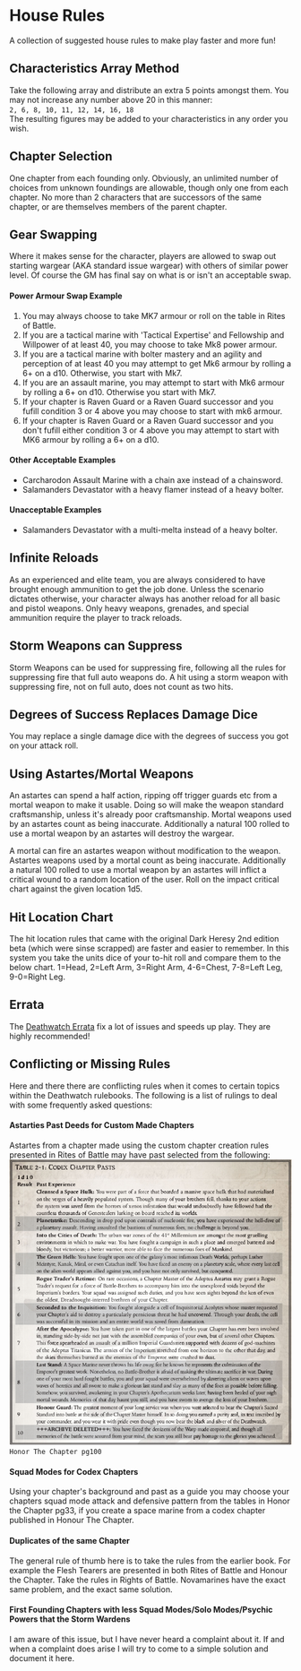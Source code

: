 # House Rules

A collection of suggested house rules to make play faster and more fun!

## Characteristics Array Method
Take the following array and distribute an extra 5 points amongst them. You may not increase any number above 20 in this manner:  
`2, 6, 8, 10, 11, 12, 14, 16, 18`  
The resulting figures may be added to your characteristics in any order you wish.

## Chapter Selection
One chapter from each founding only. Obviously, an unlimited number of choices from unknown foundings are allowable, though only one from each chapter. No more than 2 characters that are successors of the same chapter, or are themselves members of the parent chapter.

## Gear Swapping
Where it makes sense for the character, players are allowed to swap out starting wargear (AKA standard issue wargear) with others of similar power level. Of course the GM has final say on what is or isn't an acceptable swap.

#### Power Armour Swap Example
1. You may always choose to take MK7 armour or roll on the table in Rites of Battle.
2. If you are a tactical marine with 'Tactical Expertise' and Fellowship and Willpower of at least 40, you may choose to take Mk8 power armour.
3. If you are a tactical marine with bolter mastery and an agility and perception of at least 40 you may attempt to get Mk6 armour by rolling a 6+ on a d10. Otherwise, you start with Mk7.
4. If you are an assault marine, you may attempt to start with Mk6 armour by rolling a 6+ on d10. Otherwise you start with Mk7.
5. If your chapter is Raven Guard or a Raven Guard successor and you fufill condition 3 or 4 above you may choose to start with mk6 armour.
6. If your chapter is Raven Guard or a Raven Guard successor and you don't fufill either condition 3 or 4 above you may attempt to start with MK6 armour by rolling a 6+ on a d10.

#### Other Acceptable Examples
 * Carcharodon Assault Marine with a chain axe instead of a chainsword.
 * Salamanders Devastator with a heavy flamer instead of a heavy bolter.

#### Unacceptable Examples
 * Salamanders Devastator with a multi-melta instead of a heavy bolter.

## Infinite Reloads
As an experienced and elite team, you are always considered to have brought enough ammunition to get the job done. Unless the scenario dictates otherwise, your character always has another reload for all basic and pistol weapons. Only heavy weapons, grenades, and special ammunition require the player to track reloads.

## Storm Weapons can Suppress
Storm Weapons can be used for suppressing fire, following all the rules for suppressing fire that full auto weapons do. A hit using a storm weapon with suppressing fire, not on full auto, does not count as two hits.

## Degrees of Success Replaces Damage Dice
You may replace a single damage dice with the degrees of success you got on your attack roll.

## Using Astartes/Mortal Weapons
An astartes can spend a half action, ripping off trigger guards etc from a mortal weapon to make it usable. Doing so will make the weapon standard craftsmanship, unless it's already poor craftsmanship. Mortal weapons used by an astartes count as being inaccurate. Additionally a natural 100 rolled to use a mortal weapon by an astartes will destroy the wargear.

A mortal can fire an astartes weapon without modification to the weapon. Astartes weapons used by a mortal count as being inaccurate. Additionally a natural 100 rolled to use a mortal weapon by an astartes will inflict a critical wound to a random location of the user. Roll on the impact critical chart against the given location 1d5.

## Hit Location Chart
The hit location rules that came with the original Dark Heresy 2nd edition beta (which were sinse scrapped) are faster and  easier to remember. In this system you take the units dice of your to-hit roll and compare them to the below chart.
1=Head, 2=Left Arm, 3=Right Arm, 4-6=Chest, 7-8=Left Leg, 9-0=Right Leg.

## Errata
The [Deathwatch Errata](DeathwatchErrata.pdf) fix a lot of issues and speeds up play. They are highly recommended!

## Conflicting or Missing Rules
Here and there there are conflicting rules when it comes to certain topics within the Deathwatch rulebooks. The following is a list of rulings to deal with some frequently asked questions:

#### Astarties Past Deeds for Custom Made Chapters
Astartes from a chapter made using the custom chapter creation rules presented in Rites of Battle may have past selected from the following:
![Codex Pasts](images/AstartesPasts.png "Codex Pasts")
`Honor The Chapter pg100`

#### Squad Modes for Codex Chapters
Using your chapter's background and past as a guide you may choose your chapters squad mode attack and defensive pattern from the tables in Honor the Chapter pg33, if you create a space marine from a codex chapter published in Honour The Chapter.

#### Duplicates of the same Chapter
The general rule of thumb here is to take the rules from the earlier book. For example the Flesh Tearers are presented in both Rites of Battle and Honour the Chapter. Take the rules in Rights of Battle. Novamarines have the exact same problem, and the exact same solution.

#### First Founding Chapters with less Squad Modes/Solo Modes/Psychic Powers that the Storm Wardens
I am aware of this issue, but I have never heard a complaint about it. If and when a complaint does arise I will try to come to a simple solution and document it here.

